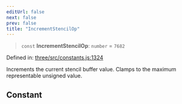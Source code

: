```yaml
---
editUrl: false
next: false
prev: false
title: "IncrementStencilOp"
---
```


> `const` **IncrementStencilOp**: `number` = `7682`

Defined in: [three/src/constants.js:1324](https://github.com/DefinitelyMaybe/three-i18n/blob/fa57b79433d1c349ffb23a78727299c8d4190136/three/src/constants.js#L1324)

Increments the current stencil buffer value. Clamps to the maximum representable unsigned value.

## Constant
